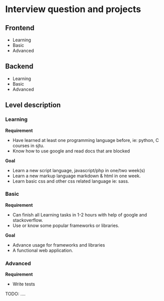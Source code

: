 # Interview question and projects

## Frontend 

- Learning
- Basic
- Advanced

## Backend 

- Learning
- Basic
- Advanced


## Level description

### Learning

**Requirement**

- Have learned at least one programming language before, ie: python, C courses in sjtu.
- Know how to use google and read docs that are blocked

**Goal**

- Learn a new script language, javascript/php in one/two week(s) 
- Learn a new markup language markdown & html in one week.
- Learn basic css and other css related language ie: sass.

### Basic

**Requirement**

- Can finish all Learning tasks in 1-2 hours with help of google and stackoverflow.
- Use or know some popular frameworks or libraries.

**Goal**

- Advance usage for frameworks and libraries
- A functional web application.

### Advanced

**Requirement**

- Write tests

TODO: .... 